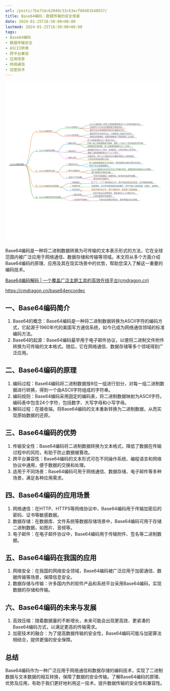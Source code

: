 ```yaml
---
url: /posts/7be734c62040c33c63ecf06481b48037/
title: Base64编码：数据传输的安全使者
date: 2024-01-25T16:50:00+08:00
lastmod: 2024-01-25T16:50:00+08:00
tags:
- Base64编码
- 数据传输安全
- ASCII转换
- 跨平台兼容
- 应用场景
- 网络通信
- 加密技术
---
```



<img src="/images/2024_02_03 16_13_51.png" title="2024_02_03 16_13_51.png" alt="2024_02_03 16_13_51.png"/>

Base64编码是一种将二进制数据转换为可传输的文本表示形式的方法，它在全球范围内被广泛应用于网络通信、数据存储和传输等领域。本文将从多个方面介绍Base64编码的原理、应用及其在现实场景中的优势，帮助您深入了解这一重要的编码技术。

[Base64编码解码 | 一个覆盖广泛主题工具的高效在线平台(cmdragon.cn)](https://cmdragon.cn/base64encordec)

https://cmdragon.cn/base64encordec

## 一、Base64编码简介

1. Base64的概念：Base64编码是一种将二进制数据转换为ASCII字符的编码方式，它起源于1960年代的美国军方通信系统，如今已成为网络通信领域的标准编码方法。
2. Base64的起源：Base64编码最早用于电子邮件协议，以便将二进制文件附件转换为可传输的文本格式。随后，它在网络通信、数据存储等多个领域得到广泛应用。

## 二、Base64编码的原理

1. 编码过程：Base64编码将二进制数据按8位一组进行划分，对每一组二进制数据进行转换，得到一个由ASCII字符组成的字符串。
2. 编码规则：Base64编码采用固定的编码表，将二进制数据映射为ASCII字符。编码表中包含24个字符，包括数字、大写字母和小写字母。
3. 解码过程：在接收端，将Base64编码的文本重新转换为二进制数据，从而实现原始数据的还原。

## 三、Base64编码的优势

1. 传输安全性：Base64编码将二进制数据转换为文本格式，降低了数据在传输过程中的风险，有助于防止数据被篡改。
2. 跨平台兼容性：Base64编码的文本形式可在不同操作系统、编程语言和网络协议中通用，便于数据的交换和处理。
3. 适用于不同场景：Base64编码可用于网络通信、数据存储、电子邮件等多种场景，满足各种应用需求。

## 四、Base64编码的应用场景

1. 网络通信：在HTTP、HTTPS等网络协议中，Base64编码用于传输加密后的密码、证书等敏感数据。
2. 数据存储：在数据库、文件系统等数据存储场景中，Base64编码可用于存储二进制数据，如图片、音频等。
3. 电子邮件：在电子邮件协议中，Base64编码用于传输附件、签名等二进制数据。

## 五、Base64编码在我国的应用

1. 网络安全：在我国的网络安全领域，Base64编码被广泛应用于加密通信、数据传输等场景，保障信息安全。
2. 数据存储与传输：许多国内外的软件产品和系统平台采用Base64编码，实现数据的存储和传输。

## 六、Base64编码的未来与发展

1. 高效压缩：随着数据量的不断增长，未来可能会出现更高效、更紧凑的Base64编码方式，以满足更高的传输需求。
2. 加密技术的融合：为了提高数据传输的安全性，Base64编码可能与加密算法相结合，提供更强的安全保障。

## 总结

Base64编码作为一种广泛应用于网络通信和数据存储的编码技术，实现了二进制数据与文本数据的相互转换，保障了数据的安全传输。了解Base64编码的原理、优势及应用，有助于我们更好地利用这一技术，提升数据传输的安全性和兼容性。
